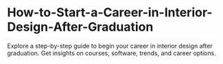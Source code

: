 # How-to-Start-a-Career-in-Interior-Design-After-Graduation
Explore a step-by-step guide to begin your career in interior design after graduation. Get insights on courses, software, trends, and career options.

